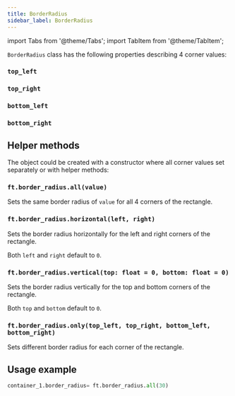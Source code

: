 ```yaml
---
title: BorderRadius
sidebar_label: BorderRadius
---
```

import Tabs from '@theme/Tabs';
import TabItem from '@theme/TabItem';

`BorderRadius` class has the following properties describing 4 corner values:

### `top_left`
### `top_right`
### `bottom_left`
### `bottom_right`

## Helper methods

The object could be created with a constructor where all corner values set separately or with helper methods:

### `ft.border_radius.all(value)`

Sets the same border radius of `value` for all 4 corners of the rectangle.

### `ft.border_radius.horizontal(left, right)`

Sets the border radius horizontally for the left and right corners of the rectangle.

Both `left` and `right` default to `0`.

### `ft.border_radius.vertical(top: float = 0, bottom: float = 0)`

Sets the border radius vertically for the top and bottom corners of the rectangle.

Both `top` and `bottom` default to `0`.

### `ft.border_radius.only(top_left, top_right, bottom_left, bottom_right)`

Sets different border radius for each corner of the rectangle.

## Usage example

```python
container_1.border_radius= ft.border_radius.all(30)
```
